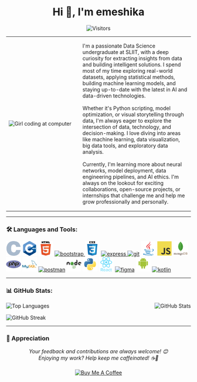 <h1 align="center">Hi 👋, I'm emeshika</h1>


<p align="center">
  <img src="https://komarev.com/ghpvc/?username=emeshika&label=Visitors&color=0e75b6&style=flat" alt="Visitors" />
</p>


<table>
  <tr>
    <td width="40%">
       <img src="https://media.giphy.com/media/qgQUggAC3Pfv687qPC/giphy.gif" width="100%" alt="Girl coding at computer" />
    </td>
    <td width="60%">
        <p>
        I'm a passionate Data Science undergraduate at SLIIT, with a deep curiosity for extracting insights from data and building intelligent solutions. I spend most of my time exploring real-world datasets, applying statistical methods, building machine learning models, and staying up-to-date with the latest in AI and data-driven technologies.
        <br><br>
        Whether it's Python scripting, model optimization, or visual storytelling through data, I'm always eager to explore the intersection of data, technology, and decision-making. I love diving into areas like machine learning, data visualization, big data tools, and exploratory data analysis.
        <br><br>
        Currently, I'm learning more about neural networks, model deployment, data engineering pipelines, and AI ethics. I'm always on the lookout for exciting collaborations, open-source projects, or internships that challenge me and help me grow professionally and personally.
      </p>
    </td>
  </tr>
</table>

---

### 🛠️ Languages and Tools:

<p align="left">
<a href="https://www.cprogramming.com/" target="_blank" rel="noreferrer"><img src="https://raw.githubusercontent.com/devicons/devicon/master/icons/c/c-original.svg" width="40" height="40" alt="c" /></a>
  <a href="https://www.w3schools.com/cpp/" target="_blank" rel="noreferrer"><img src="https://raw.githubusercontent.com/devicons/devicon/master/icons/cplusplus/cplusplus-original.svg" width="40" height="40" alt="cplusplus" /></a>
  <a href="https://www.w3.org/html/" target="_blank" rel="noreferrer"><img src="https://raw.githubusercontent.com/devicons/devicon/master/icons/html5/html5-original-wordmark.svg" width="40" height="40" alt="html5" /></a>
<a href="https://getbootstrap.com" target="_blank" rel="noreferrer">
  <img src="https://cdn.jsdelivr.net/gh/devicons/devicon@latest/icons/bootstrap/bootstrap-original-wordmark.svg" width="40" height="40" alt="bootstrap" />
</a>
  <a href="https://www.w3schools.com/css/" target="_blank" rel="noreferrer"><img src="https://raw.githubusercontent.com/devicons/devicon/master/icons/css3/css3-original-wordmark.svg" width="40" height="40" alt="css3" /></a>
<a href="https://expressjs.com" target="_blank" rel="noreferrer">
  <img src="https://img.icons8.com/fluency/48/000000/node-js.png" width="40" height="40" alt="express" />
</a>
  <a href="https://git-scm.com/" target="_blank" rel="noreferrer"><img src="https://www.vectorlogo.zone/logos/git-scm/git-scm-icon.svg" width="40" height="40" alt="git" /></a>
  <a href="https://www.java.com" target="_blank" rel="noreferrer"><img src="https://raw.githubusercontent.com/devicons/devicon/master/icons/java/java-original.svg" width="40" height="40" alt="java" /></a>
  <a href="https://developer.mozilla.org/en-US/docs/Web/JavaScript" target="_blank" rel="noreferrer"><img src="https://raw.githubusercontent.com/devicons/devicon/master/icons/javascript/javascript-original.svg" width="40" height="40" alt="javascript" /></a>
  <a href="https://www.mongodb.com/" target="_blank" rel="noreferrer"><img src="https://raw.githubusercontent.com/devicons/devicon/master/icons/mongodb/mongodb-original-wordmark.svg" width="40" height="40" alt="mongodb" /></a>
  <a href="https://www.php.net" target="_blank" rel="noreferrer"><img src="https://raw.githubusercontent.com/devicons/devicon/master/icons/php/php-original.svg" width="40" height="40" alt="php" /></a>
  <a href="https://www.mysql.com/" target="_blank" rel="noreferrer"><img src="https://raw.githubusercontent.com/devicons/devicon/master/icons/mysql/mysql-original-wordmark.svg" width="40" height="40" alt="mysql" /></a>
  <a href="https://postman.com" target="_blank" rel="noreferrer"><img src="https://www.vectorlogo.zone/logos/getpostman/getpostman-icon.svg" width="40" height="40" alt="postman" /></a>
  <a href="https://nodejs.org" target="_blank" rel="noreferrer"><img src="https://raw.githubusercontent.com/devicons/devicon/master/icons/nodejs/nodejs-original-wordmark.svg" width="40" height="40" alt="nodejs" /></a>
  <a href="https://www.python.org" target="_blank" rel="noreferrer"><img src="https://raw.githubusercontent.com/devicons/devicon/master/icons/python/python-original.svg" width="40" height="40" alt="python" /></a>
  <a href="https://reactjs.org/" target="_blank" rel="noreferrer"><img src="https://raw.githubusercontent.com/devicons/devicon/master/icons/react/react-original-wordmark.svg" width="40" height="40" alt="react" /></a>
<a href="https://www.figma.com/" target="_blank" rel="noreferrer"><img src="https://www.vectorlogo.zone/logos/figma/figma-icon.svg" width="40" height="40" alt="figma" /></a>
<a href="https://developer.android.com" target="_blank" rel="noreferrer"><img src="https://raw.githubusercontent.com/devicons/devicon/master/icons/android/android-original-wordmark.svg" width="40" height="40" alt="android" /></a>
<a href="https://kotlinlang.org" target="_blank" rel="noreferrer"><img src="https://www.vectorlogo.zone/logos/kotlinlang/kotlinlang-icon.svg" width="40" height="40" alt="kotlin" /></a>
</p>

---

### 📊 GitHub Stats:

<p>
  <img align="left" src="https://github-readme-stats.vercel.app/api/top-langs?username=emeshika&show_icons=true&locale=en&layout=compact&hide=html&exclude_repo=repo-name" alt="Top Languages" />
</p>
<p>
  <img align="right" src="https://github-readme-stats.vercel.app/api?username=emeshika&show_icons=true&locale=en" alt="GitHub Stats" />
</p>
<br>
<p>
  <img align="center" src="https://github-readme-streak-stats.herokuapp.com/?user=emeshika" alt="GitHub Streak" />
</p>

---
### 💖 Appreciation

<p align="center">
  <i>Your feedback and contributions are always welcome! 😊</i>
  <br>
  <i>Enjoying my work? Help keep me caffeinated! ☕️🍵</i>
  <br><br>
<a href="https://studio.buymeacoffee.com/emeshika" target="_blank">
  <img src="https://cdn.buymeacoffee.com/buttons/v2/default-yellow.png" height="45" alt="Buy Me A Coffee"/>
</a>
</p>
